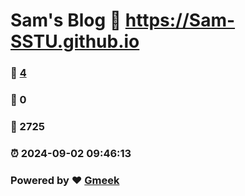 # Sam's Blog :link: https://Sam-SSTU.github.io 
### :page_facing_up: [4](https://Sam-SSTU.github.io/tag.html) 
### :speech_balloon: 0 
### :hibiscus: 2725 
### :alarm_clock: 2024-09-02 09:46:13 
### Powered by :heart: [Gmeek](https://github.com/Meekdai/Gmeek)
